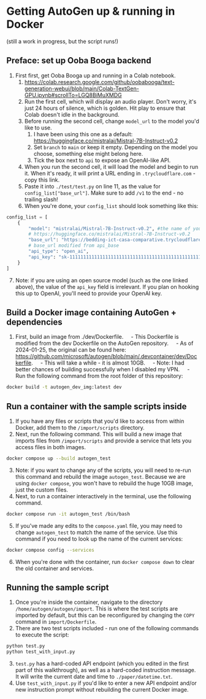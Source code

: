 # Getting AutoGen up & running in Docker

(still a work in progress, but the script runs!)

## Preface: set up Ooba Booga backend

1. First first, get Ooba Booga up and running in a Colab notebook. 
	1. https://colab.research.google.com/github/oobabooga/text-generation-webui/blob/main/Colab-TextGen-GPU.ipynb#scrollTo=LGQ8BiMuXMDG
	2. Run the first cell, which will display an audio player. Don't worry, it's just 24 hours of silence, which is golden. Hit play to ensure that Colab doesn't idle in the background.
	3. Before running the second cell, change `model_url` to the model you'd like to use.
		1. I have been using this one as a default: https://huggingface.co/mistralai/Mistral-7B-Instruct-v0.2
		2. Set `branch` to `main` or keep it empty. Depending on the model you choose, something else might belong here.
		3. Tick the box next to `api` to expose an OpenAI-like API.
	4. When you run the second cell, it will load the model and begin to run it. When it's ready, it will print a URL ending in `.trycloudflare.com` - copy this link.
	5. Paste it into `./test/test.py` on line 11, as the value for `config_list["base_url"]`. Make sure to add `/v1` to the end - no trailing slash!
	6. When you're done, your `config_list` should look something like this:

```python
config_list = [
    {
        "model": "mistralai/Mistral-7B-Instruct-v0.2", #the name of your running model
        # https://huggingface.co/mistralai/Mistral-7B-Instruct-v0.2
        "base_url": "https://bedding-ict-casa-comparative.trycloudflare.com/v1", #the local address of the api
        # base_url modified from api_base
        "api_type": "open_ai",
        "api_key": "sk-111111111111111111111111111111111111111111111111", # just a placeholder
    }
]
```

7. Note: if you are using an open source model (such as the one linked above), the value of the `api_key` field is irrelevant. If you plan on hooking this up to OpenAI, you'll need to provide your OpenAI key.

## Build a Docker image containing AutoGen + dependencies

1. First, build an image from ./dev/Dockerfile.
    - This Dockerfile is modified from the dev Dockerfile on the AutoGen repository.
    - As of 2024-01-25, the original can be found here: https://github.com/microsoft/autogen/blob/main/.devcontainer/dev/Dockerfile.
    - This will take a while - it is almost 10GB.
    - Note: I had better chances of building successfully when I disabled my VPN.
    - Run the following command from the root folder of this repository:

```bash
docker build -t autogen_dev_img:latest dev
```

## Run a container with the sample scripts inside

1. If you have any files or scripts that you'd like to access from within Docker, add them to the `/import/scripts` directory.
2. Next, run the following command. This will build a new image that imports files from `/import/scripts` and provide a service that lets you access files in both images.

```bash
docker compose up --build autogen_test
```

3. Note: if you want to change any of the scripts, you will need to re-run this command and rebuild the image `autogen_test`. Because we are using `docker compose`, you won't have to rebuild the huge 10GB image, just the custom files.
4. Next, to run a container interactively in the terminal, use the following command.

```bash
docker compose run -it autogen_test /bin/bash
```

5. If you've made any edits to the `compose.yaml` file, you may need to change `autogen_test` to match the name of the service. Use this command if you need to look up the name of the current services:

```bash
docker compose config --services
```

6. When you're done with the container, run `docker compose down` to clear the old container and services.

## Running the sample script

1. Once you're inside the container, navigate to the directory `/home/autogen/autogen/import`. This is where the test scripts are imported by default, but this can be reconfigured by changing the `COPY` command in `import/Dockerfile`.
2. There are two test scripts included - run one of the following commands to execute the script:

```bash
python test.py
python test_with_input.py
```

3. `test.py` has a hard-coded API endpoint (which you edited in the first part of this walkthrough), as well as a hard-coded instruction message. It will write the current date and time to `./paper/datetime.txt`.
4. Use `test_with_input.py` if you'd like to enter a new API endpoint and/or new instruction prompt without rebuilding the current Docker image.